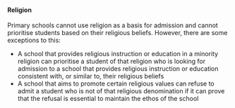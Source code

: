 ####  Religion

Primary schools cannot use religion as a basis for admission and cannot
prioritise students based on their religious beliefs. However, there are some
exceptions to this:

  * A school that provides religious instruction or education in a minority religion can prioritise a student of that religion who is looking for admission to a school that provides religious instruction or education consistent with, or similar to, their religious beliefs 
  * A school that aims to promote certain religious values can refuse to admit a student who is not of that religious denomination if it can prove that the refusal is essential to maintain the ethos of the school 
